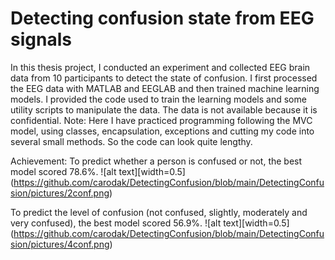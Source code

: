 # Detecting confusion state from EEG signals
 In this thesis project, I conducted an experiment and collected EEG brain data from 10 participants to detect the state of confusion. I first processed the EEG data with MATLAB and EEGLAB and then trained machine learning models. I provided the code used to train the learning models and some utility scripts to manipulate the data. The data is not available because it is confidential.
 Note: Here I have practiced programming following the MVC model, using classes, encapsulation, exceptions and cutting my code into several small methods. So the code can look quite lengthy.
 
Achievement:
To predict whether a person is confused or not, the best model scored 78.6%. 
![alt text][width=0.5] (https://github.com/carodak/DetectingConfusion/blob/main/DetectingConfusion/pictures/2conf.png)

To predict the level of confusion (not confused, slightly, moderately and very confused), the best model scored 56.9%.
![alt text][width=0.5] (https://github.com/carodak/DetectingConfusion/blob/main/DetectingConfusion/pictures/4conf.png)
